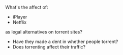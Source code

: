 What's the affect of:

- iPlayer
- Netflix

as legal alternatives on torrent sites?

- Have they made a dent in whether people torrent?
- Does torrenting affect their traffic?


